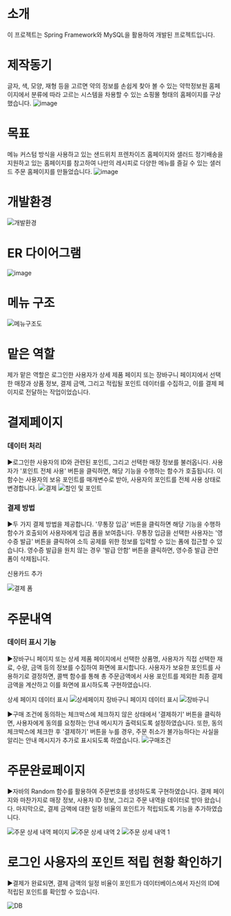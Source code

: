 # 소개
이 프로젝트는 Spring Framework와 MySQL을 활용하여 개발된 프로젝트입니다.

# 제작동기
글자, 색, 모양, 재형 등을 고르면 약의 정보를 손쉽게 찾아 볼 수 있는 약학정보원 홈페이지에서 분류에 따라 고르는
시스템을 차용할 수 있는 쇼핑몰 형태의 홈페이지를 구상했습니다.
![image](https://github.com/jiyooya/TIM/assets/127083635/a4c6707b-e926-4f9a-917d-8941ad519353)

# 목표
메뉴 커스텀 방식을 사용하고 있는 샌드위치 프렌차이즈 홈페이지와 샐러드 정기배송을 지원하고 있는 홈페이지를 참고하여 나만의 레시피로 다양한 메뉴를 즐길 수 있는 샐러드 주문 홈페이지를 만들었습니다.
![image](https://github.com/jiyooya/TIM/assets/127083635/bd6a8bd2-c3f0-4e77-9a46-da84b0a16950)

# 개발환경
![개발환경](https://github.com/jiyooya/TIM/assets/127083635/4e0e358d-66fd-4bf1-9341-4bd740207834)

# ER 다이어그램
![image](https://github.com/jiyooya/TIM/assets/127083635/a7926940-a2c0-440e-b096-d9f452f72f5a)

# 메뉴 구조
![메뉴구조도](https://github.com/jiyooya/TIM/assets/127083635/a55e6c78-d3dd-4d31-93f1-3d4951fd206f)

# 맡은 역할
제가 맡은 역할은 로그인한 사용자가 상세 제품 페이지 또는 장바구니 페이지에서 선택한 매장과 상품 정보, 결제 금액, 그리고 적립될 포인트 데이터를 수집하고, 이를 결제 페이지로 전달하는 작업이었습니다.

# 결제페이지
### 데이터 처리
▶로그인한 사용자의 ID와 관련된 포인트, 그리고 선택한 매장 정보를 불러옵니다. 사용자가 '포인트 전체 사용' 버튼을 클릭하면, 해당 기능을 수행하는 함수가 호출됩니다. 이 함수는 사용자의 보유 포인트를 매개변수로 받아, 사용자의 포인트를 전체 사용 상태로 변경합니다.
![결제](https://github.com/jiyooya/TIM/assets/127083635/37a318d2-c855-4508-bd64-e84e4788b6d4)
![할인 및 포인트](https://github.com/jiyooya/TIM/assets/127083635/1f150935-dbc7-4f2f-8539-f108180db195)


### 결제 방법
▶두 가지 결제 방법을 제공합니다. '무통장 입금' 버튼을 클릭하면 해당 기능을 수행하 함수가 호출되어 사용자에게 입금 폼을 보여줍니다. 무통장 입금을 선택한 사용자는 '영수증 발급' 버튼을 클릭하여 소득 공제를 위한 정보를 입력할 수 있는 폼에 접근할 수 있습니다. 영수증 발급을 원치 않는 경우 '발급 안함' 버튼을 클릭하면, 영수증 발급 관련 폼이 삭제됩니다.

신용카드 추가

![결제 폼](https://github.com/jiyooya/TIM/assets/127083635/f657f464-da9b-4cfe-8282-4a0fca82bfe7)

# 주문내역
### 데이터 표시 기능
▶장바구니 페이지 또는 상세 제품 페이지에서 선택한 상품명, 사용자가 직접 선택한 재료, 수량, 금액 등의 정보를 수집하여 화면에 표시합니다. 사용자가 보유한 포인트를 사용하기로 결정하면, 콜백 함수를 통해 총 주문금액에서 사용 포인트를 제외한 최종 결제금액을 계산하고 이를 화면에 표시하도록 구현하였습니다.

상세 페이지 데이터 표시
![상세페이지](https://github.com/jiyooya/TIM/assets/127083635/a2fa4b95-1f20-45bc-8368-dabec8d35fbb)
장바구니 페이지 데이터 표시
![장바구니](https://github.com/jiyooya/TIM/assets/127083635/1c3bd4f1-0db7-45cd-a97c-273710531597)

▶구매 조건에 동의하는 체크박스에 체크하지 않은 상태에서 '결제하기' 버튼을 클릭하면, 사용자에게 동의를 요청하는 안내 메시지가 출력되도록 설정하였습니다. 또한, 동의 체크박스에 체크한 후 '결제하기' 버튼을 누를 경우, 주문 취소가 불가능하다는 사실을 알리는 안내 메시지가 추가로 표시되도록 하였습니다.
![구매조건](https://github.com/jiyooya/TIM/assets/127083635/64a1fee2-8038-4d66-b8b9-8abfcb9915b0)

# 주문완료페이지
▶자바의 Random 함수를 활용하여 주문번호를 생성하도록 구현하였습니다. 결제 페이지와 마찬가지로 매장 정보, 사용자 ID 정보, 그리고 주문 내역을 데이터로 받아 왔습니다. 마지막으로, 결제 금액에 대한 일정 비율의 포인트가 적립되도록 기능을 추가하였습니다.

![주문 상세 내역 페이지](https://github.com/jiyooya/TIM/assets/127083635/8491a0ef-a9ca-4a0d-8825-6288ec66020b)
![주문 상세 내역 2](https://github.com/jiyooya/TIM/assets/127083635/0593b41e-d9b7-4a54-826c-54359264802a)
![주문 상세 내역 1](https://github.com/jiyooya/TIM/assets/127083635/2eb372a2-4d98-4056-b11b-08bb8a0aa57f)

# 로그인 사용자의 포인트 적립 현황 확인하기
▶결제가 완료되면, 결제 금액의 일정 비율이 포인트가 데이터베이스에서 자신의 ID에 적립된 포인트를 확인할 수 있습니다.

![DB](https://github.com/jiyooya/TIM/assets/127083635/72ea6e2f-2463-4fe6-b006-21ce394a109d)




